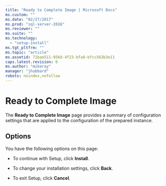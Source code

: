 ```yaml
---
title: "Ready to Complete Image | Microsoft Docs"
ms.custom: ""
ms.date: "02/27/2017"
ms.prod: "sql-server-2016"
ms.reviewer: ""
ms.suite: ""
ms.technology: 
  - "setup-install"
ms.tgt_pltfrm: ""
ms.topic: "article"
ms.assetid: 71bae511-956d-4f23-bfa8-bfcc563b3e11
caps.latest.revision: 6
ms.author: "mikeray"
manager: "jhubbard"
robots: noindex,nofollow
---
```

# Ready to Complete Image
  The **Ready to Complete Image** page provides a summary of configuration settings that are applied to the configuration of the prepared instance.  
  
## Options  
 You have the following options on this page:  
  
-   To continue with Setup, click **Install**.  
  
-   To change your installation settings, click **Back**.  
  
-   To exit Setup, click **Cancel**.  
  
  